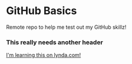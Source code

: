 # GitHub Basics

Remote repo to help me test out my GitHub skillz!

### This really needs another header

[I'm learning this on lynda.com!](https://www.lynda.com)
